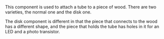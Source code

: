 This component is used to attach a tube to a piece of wood. There are two
varieties, the normal one and the disk one.

The disk component is different in that the piece that connects to the wood has
a different shape, and the piece that holds the tube has holes in it for an LED
and a photo transistor.
